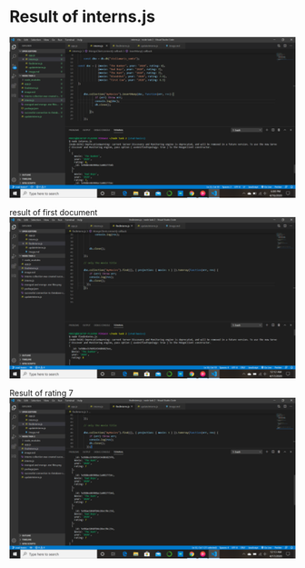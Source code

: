 # Result of interns.js
![node task](assests/interns.js_result.png)

result of first document
![node task](assests/result_of_first_document.png)

Result of rating 7
![node task](assests/result_of_rating_7.png)

